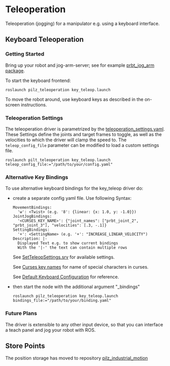 # Teleoperation
Teleoperation (jogging) for a manipulator e.g. using a keyboard interface.

## Keyboard Teleoperation

### Getting Started
Bring up your robot and jog-arm-server; see for example [prbt_jog_arm package](../prbt_jog_arm_support/README.md).

To start the keyboard frontend:

```
roslaunch pilz_teleoperation key_teleop.launch
```

To move the robot around, use keyboard keys as described in the on-screen instructions.

### Teleoperation Settings
The teleoperation driver is parametrized by the 
[teleoperation_settings.yaml](../pilz_teleoperation/config/teleoperation_settings.yaml).
These Settings define the joints and target frames to toggle, as well as the velocities to which 
the driver will clamp the speed to. The `teleop_config_file` parameter can be modified to load a custom
settings file.

```
roslaunch pilt_teleoperation key_teleop.launch teleop_config_file:="/path/to/your/config.yaml"
```

### Alternative Key Bindings

To use alternative keyboard bindings for the key_teleop driver do:
- create a separate config yaml file.
Use following Syntax:
    ```
    MovementBindings:
      'w': <Twist> (e.g. '8': {linear: {x: 1.0, y: -1.0}})
    JointJogBindings:
      '<CURSES_KEY_NAME>': {"joint_names": ["prbt_joint_2", "prbt_joint_3"], "velocities": [.3, -.1]}
    SettingBindings:
      '+': <SettingName> (e.g. '+': "INCREASE_LINEAR_VELOCITY")
    Description: |-
      Displayed Text e.g. to show current bindings
      With the '|-' the text can contain multiple rows
    ```
    
    See [SetTeleopSettings.srv](./srv/SetTeleopSettings.srv) for available settings.

    See [Curses key names](https://www.gnu.org/software/guile-ncurses/manual/html_node/Getting-characters-from-the-keyboard.html)
    for name of special characters in curses.

    See [Default Keyboard Configuration](./config/keyboard_binding.yaml) for reference.

- then start the node with the additional argument "_bindings"

    ```
    roslaunch pilz_teleoperation key_teleop.launch bindings_file:="/path/to/your/binding.yaml"
    ```

### Future Plans
The driver is extensible to any other input device, so that you can interface
a teach panel and jog your robot with ROS.

## Store Points

The position storage has moved to repository [pilz_industrial_motion](https://github.com/PilzDE/pilz_industrial_motion)
